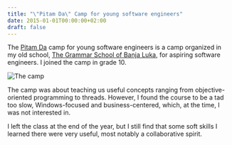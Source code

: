 ```yaml
---
title: "\"Pitam Da\" Camp for young software engineers"
date: 2015-01-01T00:00:00+02:00
draft: false
---
```


The [Pitam Da](http://www.znanje.org/pitamDa/Pitam_da.htm) camp for young
software engineers is a camp organized in my old school, [The Grammar School of
Banja Luka](http://www.gimnazijabanjaluka.org/), for aspiring software
engineers. I joined the camp in grade 10.

![The camp](/img/pitamda.jpg)

The camp was about teaching us useful concepts ranging from objective-oriented
programming to threads. However, I found the course to be a tad too slow,
Windows-focused and business-centered, which, at the time, I was not interested
in.

I left the class at the end of the year, but I still find that some soft skills
I learned there were very useful, most notably a collaborative spirit.
